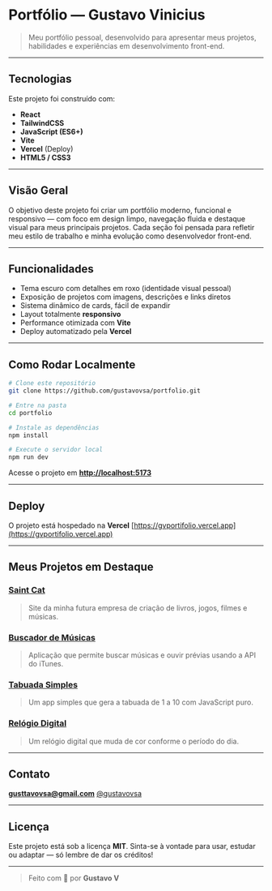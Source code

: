 # Portfólio — Gustavo Vinicius

> Meu portfólio pessoal, desenvolvido para apresentar meus projetos, habilidades e experiências em desenvolvimento front-end.

---

##  Tecnologias

Este projeto foi construído com:

*  **React**
*  **TailwindCSS**
*  **JavaScript (ES6+)**
*  **Vite**
*  **Vercel** (Deploy)
*  **HTML5 / CSS3**

---

## Visão Geral

O objetivo deste projeto foi criar um portfólio moderno, funcional e responsivo — com foco em design limpo, navegação fluida e destaque visual para meus principais projetos.
Cada seção foi pensada para refletir meu estilo de trabalho e minha evolução como desenvolvedor front-end.

---

## Funcionalidades

* Tema escuro com detalhes em roxo (identidade visual pessoal)
*  Exposição de projetos com imagens, descrições e links diretos
*  Sistema dinâmico de cards, fácil de expandir
*  Layout totalmente **responsivo**
*  Performance otimizada com **Vite**
*  Deploy automatizado pela **Vercel**

---

## Como Rodar Localmente

```bash
# Clone este repositório
git clone https://github.com/gustavovsa/portfolio.git

# Entre na pasta
cd portfolio

# Instale as dependências
npm install

# Execute o servidor local
npm run dev
```

Acesse o projeto em **[http://localhost:5173](http://localhost:5173)**

---

## Deploy

O projeto está hospedado na **Vercel**
 [https://gvportifolio.vercel.app](https://gvportifolio.vercel.app)

---

## Meus Projetos em Destaque

### [Saint Cat](https://saintcat.vercel.app)

> Site da minha futura empresa de criação de livros, jogos, filmes e músicas.

### [Buscador de Músicas](https://github.com/gustavovsa/Busca-Musica)

> Aplicação que permite buscar músicas e ouvir prévias usando a API do iTunes.

### [Tabuada Simples](https://github.com/gustavovsa/tabuada)

> Um app simples que gera a tabuada de 1 a 10 com JavaScript puro.

### [Relógio Digital](https://github.com/gustavovsa/relogio)

> Um relógio digital que muda de cor conforme o período do dia.

---

##  Contato

 **[gusttavovsa@gmail.com](mailto:gusttavovsa@gmail.com)**
 [@gustavovsa](https://instagram.com/gustavovsa)

---

## Licença

Este projeto está sob a licença **MIT**.
Sinta-se à vontade para usar, estudar ou adaptar — só lembre de dar os créditos!

---

> Feito com 💜 por **Gustavo V**
